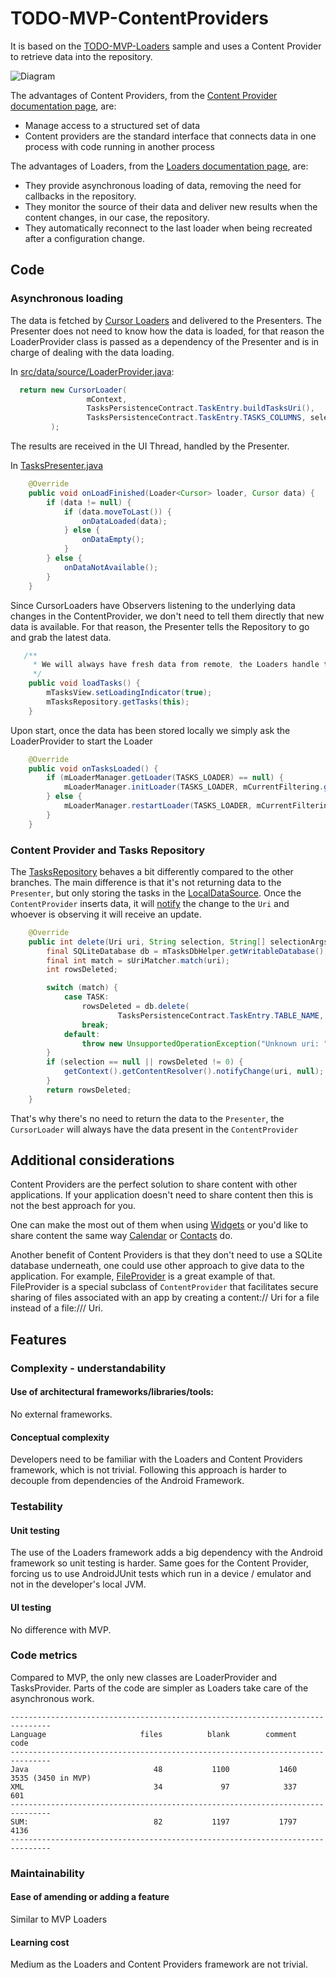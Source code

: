 # TODO-MVP-ContentProviders

It is based on the [TODO-MVP-Loaders](https://github.com/googlesamples/android-architecture/tree/master/todo-mvp-loaders) sample and uses a Content Provider to retrieve data into the repository.

<img src="https://github.com/googlesamples/android-architecture/wiki/images/mvp-contentproviders.png" alt="Diagram"/>

The advantages of Content Providers, from the [Content Provider documentation page](http://developer.android.com/guide/topics/providers/content-providers.html), are:

  * Manage access to a structured set of data
  * Content providers are the standard interface that connects data in one process with code running in another process

The advantages of Loaders, from the [Loaders documentation page](http://developer.android.com/guide/components/loaders.html), are:

  * They provide asynchronous loading of data, removing the need for callbacks in the repository.
  * They monitor the source of their data and deliver new results when the content changes, in our case, the repository.
  * They automatically reconnect to the last loader when being recreated after a configuration change.

## Code

### Asynchronous loading

The data is fetched by [Cursor Loaders](http://developer.android.com/reference/android/support/v4/content/CursorLoader.html) and delivered to the Presenters.
The Presenter does not need to know how the data is loaded, for that reason the LoaderProvider class is passed as a dependency of the Presenter and is in charge
of dealing with the data loading.


In [src/data/source/LoaderProvider.java](https://github.com/googlesamples/android-architecture/blob/todo-mvp-contentproviders/todoapp/app/src/main/java/com.example.android.architecture.blueprints.todoapp.data.source/LoaderProvider.java):


```java
  return new CursorLoader(
                 mContext,
                 TasksPersistenceContract.TaskEntry.buildTasksUri(),
                 TasksPersistenceContract.TaskEntry.TASKS_COLUMNS, selection, selectionArgs, null
         );
```
The results are received in the UI Thread, handled by the Presenter.

In [TasksPresenter.java](https://github.com/googlesamples/android-architecture/blob/todo-mvp-loaders/todoapp/app/src/main/java/com/example/android/architecture/blueprints/todoapp/tasks/TasksPresenter.java)


```java
    @Override
    public void onLoadFinished(Loader<Cursor> loader, Cursor data) {
        if (data != null) {
            if (data.moveToLast()) {
                onDataLoaded(data);
            } else {
                onDataEmpty();
            }
        } else {
            onDataNotAvailable();
        }
    }
```

Since CursorLoaders have Observers listening to the underlying data changes in the ContentProvider, we don't need to tell them directly that new data is available.
For that reason, the Presenter tells the Repository to go and grab the latest data.

```java
   /**
     * We will always have fresh data from remote, the Loaders handle the local data
     */
    public void loadTasks() {
        mTasksView.setLoadingIndicator(true);
        mTasksRepository.getTasks(this);
    }
```

Upon start, once the data has been stored locally we simply ask the LoaderProvider to start the Loader

 ```java
     @Override
     public void onTasksLoaded() {
         if (mLoaderManager.getLoader(TASKS_LOADER) == null) {
             mLoaderManager.initLoader(TASKS_LOADER, mCurrentFiltering.getFilterExtras(), this);
         } else {
             mLoaderManager.restartLoader(TASKS_LOADER, mCurrentFiltering.getFilterExtras(), this);
         }
     }
 ```


### Content Provider and Tasks Repository

The [TasksRepository](https://github.com/googlesamples/android-architecture/blob/dev-todo-mvp-contentproviders/todoapp/app/src/main/java/com/example/android/architecture/blueprints/todoapp/data/source/TasksRepository.java#L81) behaves a bit differently compared to the other branches. The main difference is that it's not returning data to the `Presenter`, but only storing the tasks in the [LocalDataSource](https://github.com/googlesamples/android-architecture/blob/dev-todo-mvp-contentproviders/todoapp/app/src/main/java/com/example/android/architecture/blueprints/todoapp/data/source/local/TasksLocalDataSource.java#L61). Once the `ContentProvider` inserts data, it will [notify](https://github.com/googlesamples/android-architecture/blob/dev-todo-mvp-contentproviders/todoapp/app/src/main/java/com/example/android/architecture/blueprints/todoapp/data/source/TasksProvider.java#L128) the change to the `Uri` and whoever is observing it will receive an update.

```java
    @Override
    public int delete(Uri uri, String selection, String[] selectionArgs) {
        final SQLiteDatabase db = mTasksDbHelper.getWritableDatabase();
        final int match = sUriMatcher.match(uri);
        int rowsDeleted;

        switch (match) {
            case TASK:
                rowsDeleted = db.delete(
                        TasksPersistenceContract.TaskEntry.TABLE_NAME, selection, selectionArgs);
                break;
            default:
                throw new UnsupportedOperationException("Unknown uri: " + uri);
        }
        if (selection == null || rowsDeleted != 0) {
            getContext().getContentResolver().notifyChange(uri, null);
        }
        return rowsDeleted;
    }
```

That's why there's no need to return the data to the `Presenter`, the `CursorLoader` will always have the data present in the `ContentProvider`


## Additional considerations

Content Providers are the perfect solution to share content with other applications. If your application doesn't need to share content then this is not
the best approach for you.

One can make the most out of them when using [Widgets](https://developer.android.com/design/patterns/widgets.html) or you'd like to share content the same
way [Calendar](https://developer.android.com/guide/topics/providers/calendar-provider.html) or [Contacts](https://developer.android.com/guide/topics/providers/contacts-provider.html) do.

Another benefit of Content Providers is that they don't need to use a SQLite database underneath, one could use other approach to give data to the application. For
 example, [FileProvider](https://developer.android.com/reference/android/support/v4/content/FileProvider.html) is a great example of that. FileProvider is a special subclass of `ContentProvider` that facilitates secure sharing of files associated with an app by creating a content:// Uri for a file instead of a file:/// Uri.

## Features

### Complexity - understandability

#### Use of architectural frameworks/libraries/tools:

No external frameworks.

#### Conceptual complexity

Developers need to be familiar with the Loaders and Content Providers framework, which is not
trivial. Following this approach is harder to decouple from dependencies of the Android Framework.

### Testability

#### Unit testing

The use of the Loaders framework adds a big dependency with the Android
framework so unit testing is harder. Same goes for the Content Provider, forcing us to use AndroidJUnit
tests which run in a device / emulator and not in the developer's local JVM.

#### UI testing

No difference with MVP.

### Code metrics

Compared to MVP, the only new classes are LoaderProvider and TasksProvider. Parts of
the code are simpler as Loaders take care of the asynchronous work.


```
-------------------------------------------------------------------------------
Language                     files          blank        comment           code
-------------------------------------------------------------------------------
Java                            48           1100           1460           3535 (3450 in MVP)
XML                             34             97            337            601
-------------------------------------------------------------------------------
SUM:                            82           1197           1797           4136
-------------------------------------------------------------------------------

```

### Maintainability

#### Ease of amending or adding a feature

Similar to MVP Loaders

#### Learning cost

Medium as the Loaders and Content Providers framework are not trivial.

